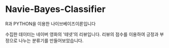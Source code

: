 # Navie-Bayes-Classifier

R과 PYTHON을 이용한 나이브베이즈이론입니다

수집한 데이터는 네이버 영화의 '테넷'의 리뷰입니다.
리뷰의 점수를 이용하여 긍정과 부정으로 나누는 분류기를 만들어보았습니다.